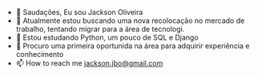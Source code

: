 - 👋  Saudações, Eu  sou Jackson Oliveira
- 👀 Atualmente  estou buscando uma nova recolocação no mercado de trabalho, tentando migrar para a área de tecnologi.
- 🌱  Estou estudando Python, um pouco de SQL e Django
- 💞️ Procuro uma primeira oportunida na área para adquirir experiência e conhecimento
- 📫 How to reach me  jackson.jbo@gmail.com
<!---
JBO21/JBO21 is a ✨ special ✨ repository because its `README.md` (this file) appears on your GitHub profile.
You can click the Preview link to take a look at your changes.
--->
